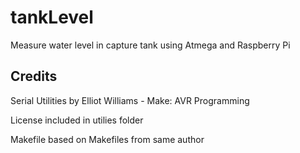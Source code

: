 tankLevel
=========
Measure water level in capture tank using Atmega and Raspberry Pi


Credits
-------
Serial Utilities by Elliot Williams - Make: AVR Programming

License included in utilies folder

Makefile based on Makefiles from same author
